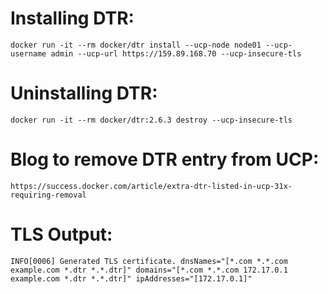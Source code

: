 # Installing DTR:

    docker run -it --rm docker/dtr install --ucp-node node01 --ucp-username admin --ucp-url https://159.89.168.70 --ucp-insecure-tls

# Uninstalling DTR:

    docker run -it --rm docker/dtr:2.6.3 destroy --ucp-insecure-tls

# Blog to remove DTR entry from UCP:

    https://success.docker.com/article/extra-dtr-listed-in-ucp-31x-requiring-removal

# TLS Output:

    INFO[0006] Generated TLS certificate. dnsNames="[*.com *.*.com example.com *.dtr *.*.dtr]" domains="[*.com *.*.com 172.17.0.1 example.com *.dtr *.*.dtr]" ipAddresses="[172.17.0.1]"
